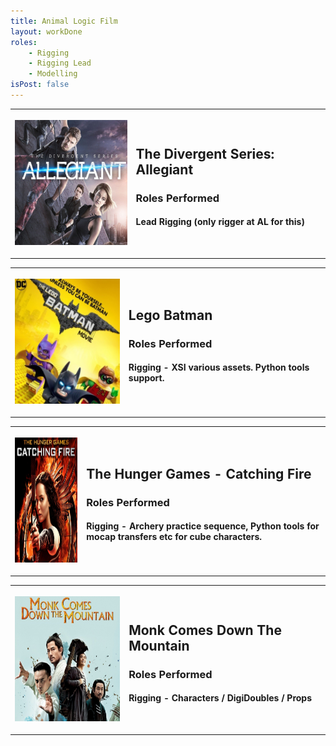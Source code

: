 ```yaml
---
title: Animal Logic Film
layout: workDone
roles:
    - Rigging
    - Rigging Lead
    - Modelling
isPost: false
---
```


<table style="width:100%">
<tr><th>
<p><img style="margin-center: 10px; width: 200px; height: 200px;" src="/assets/workdone/allegiant.png" alt="" border="0" /></p>
</th><td>
<h2>The Divergent Series: Allegiant</h2>
<h3>Roles Performed</h3>
<h4>Lead Rigging (only rigger at AL for this)</h4>
</td></tr>

<table style="width:100%">
<tr><th>
<p><img style="margin-center: 10px; width: 200px; height: 200px;" src="/assets/workdone/legobatman.png" alt="" border="0" /></p>
</th><td>
<h2>Lego Batman</h2>
<h3>Roles Performed</h3>
<h4>Rigging - XSI various assets. Python tools support.</h4>
</td></tr>

<table style="width:100%">
<tr><th>
<p><img style="margin-center: 10px; width: 200px; height: 200px;" src="/assets/workdone/hungergames.png" alt="" border="0" /></p>
</th><td>
<h2>The Hunger Games - Catching Fire</h2>
<h3>Roles Performed</h3>
<h4>Rigging - Archery practice sequence, Python tools for mocap transfers etc for cube characters.</h4>
</td></tr>

<table style="width:100%">
<tr><th>
<p><img style="margin-center: 10px; width: 200px; height: 200px;" src="/assets/workdone/monk.png" alt="" border="0" /></p>
</th><td>
<h2>Monk Comes Down The Mountain</h2>
<h3>Roles Performed</h3>
<h4>Rigging - Characters / DigiDoubles / Props</h4>
</td></tr>

</table>